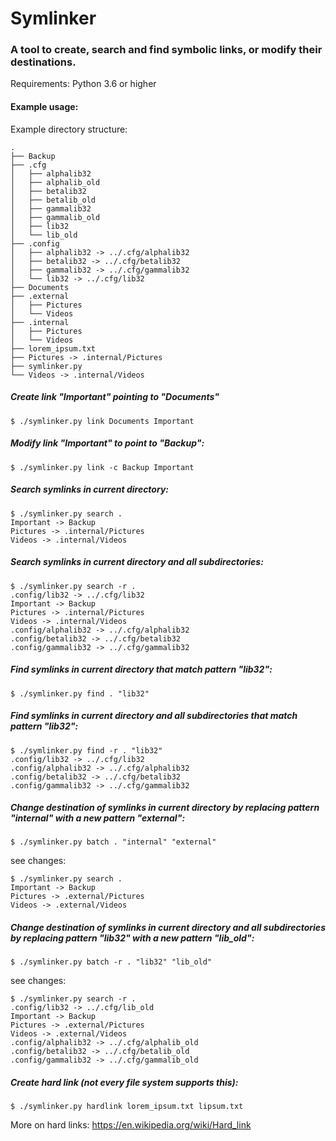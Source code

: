 # Symlinker

### A tool to create, search and find symbolic links, or modify their destinations.

Requirements: Python 3.6 or higher

#### Example usage:

Example directory structure:

```
.
├── Backup
├── .cfg
│   ├── alphalib32
│   ├── alphalib_old
│   ├── betalib32
│   ├── betalib_old
│   ├── gammalib32
│   ├── gammalib_old
│   ├── lib32
│   └── lib_old
├── .config
│   ├── alphalib32 -> ../.cfg/alphalib32
│   ├── betalib32 -> ../.cfg/betalib32
│   ├── gammalib32 -> ../.cfg/gammalib32
│   └── lib32 -> ../.cfg/lib32
├── Documents
├── .external
│   ├── Pictures
│   └── Videos
├── .internal
│   ├── Pictures
│   └── Videos
├── lorem_ipsum.txt
├── Pictures -> .internal/Pictures
├── symlinker.py
└── Videos -> .internal/Videos
```

##### Create link "Important" pointing to "Documents"

```
$ ./symlinker.py link Documents Important
```

##### Modify link "Important" to point to "Backup":

```
$ ./symlinker.py link -c Backup Important
```

##### Search symlinks in current directory:

```
$ ./symlinker.py search .
Important -> Backup
Pictures -> .internal/Pictures
Videos -> .internal/Videos
```

##### Search symlinks in current directory and all subdirectories:

```
$ ./symlinker.py search -r .
.config/lib32 -> ../.cfg/lib32
Important -> Backup
Pictures -> .internal/Pictures
Videos -> .internal/Videos
.config/alphalib32 -> ../.cfg/alphalib32
.config/betalib32 -> ../.cfg/betalib32
.config/gammalib32 -> ../.cfg/gammalib32
```

##### Find symlinks in current directory that match pattern "lib32":

```
$ ./symlinker.py find . "lib32"
```

##### Find symlinks in current directory and all subdirectories that match pattern "lib32":

```
$ ./symlinker.py find -r . "lib32"
.config/lib32 -> ../.cfg/lib32
.config/alphalib32 -> ../.cfg/alphalib32
.config/betalib32 -> ../.cfg/betalib32
.config/gammalib32 -> ../.cfg/gammalib32
```

##### Change destination of symlinks in current directory by replacing pattern "internal" with a new pattern "external":

```
$ ./symlinker.py batch . "internal" "external"
```

see changes:

```
$ ./symlinker.py search .                     
Important -> Backup
Pictures -> .external/Pictures
Videos -> .external/Videos
```

##### Change destination of symlinks in current directory and all subdirectories by replacing pattern "lib32" with a new pattern "lib_old":

```
$ ./symlinker.py batch -r . "lib32" "lib_old"
```

see changes:

```
$ ./symlinker.py search -r .                 
.config/lib32 -> ../.cfg/lib_old
Important -> Backup
Pictures -> .external/Pictures
Videos -> .external/Videos
.config/alphalib32 -> ../.cfg/alphalib_old
.config/betalib32 -> ../.cfg/betalib_old
.config/gammalib32 -> ../.cfg/gammalib_old
```

##### Create hard link (not every file system supports this):

```
$ ./symlinker.py hardlink lorem_ipsum.txt lipsum.txt
```

More on hard links:
https://en.wikipedia.org/wiki/Hard_link


